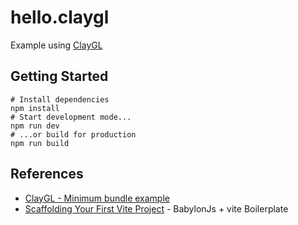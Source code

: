 # hello.claygl

Example using [ClayGL](https://github.com/pissang/claygl)

## Getting Started

```shell
# Install dependencies
npm install
# Start development mode...
npm run dev
# ...or build for production
npm run build
```

## References

- [ClayGL - Minimum bundle example](https://github.com/pissang/claygl#minimum-bundle-example)
- [Scaffolding Your First Vite Project](https://vitejs.dev/guide/#scaffolding-your-first-vite-project) - BabylonJs + vite Boilerplate
